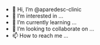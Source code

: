 - 👋 Hi, I’m @aparedesc-clinic
- 👀 I’m interested in ...
- 🌱 I’m currently learning ...
- 💞️ I’m looking to collaborate on ...
- 📫 How to reach me ...

<!---
aparedesc-clinic/aparedesc-clinic is a ✨ special ✨ repository because its `README.md` (this file) appears on your GitHub profile.
You can click the Preview link to take a look at your changes.
--->
